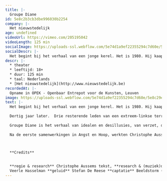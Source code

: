 ```yaml
---
title: |-
  Groupe Diane
id: 5e8c2b3cb3dbe996030b2254
company: |-
  Het nieuwstedelijk
age: undefined
videoUrl: https://vimeo.com/205195042
videoLength: 125 min
socialImage: https://uploads-ssl.webflow.com/5e74d1a9ef22355294c7d60e/5e8c29e9423c8ec7dc4538e7_Groupe_Diane13-jk.jpg
socialDescr: |-
  Het begint bij het verhaal van een jonge kerel. Het is 1980. Hij kaapt een lijnbus en eist radiozendtijd. Naïef idealisme in een tijdperk dat wordt getekend door economische crisis, bijzondere wetten en indexsprongen. Dreiging uit het oosten en protest, gewapende actie en geweld.Dertig jaar later. Drie resterende leden van een extreem-linkse terreurgroep leven nog steeds ondergedoken en kunnen geen kant meer op. Een geëngageerde prof zoekt contact met hen en sleurt een jonge activist mee.Groupe Diane is het verhaal van idealen en desillusies, van verzet, directe actie en geweld, van een wereld die in cirkeltjes draait, van de roep naar verandering en een ontluisterende conclusie.Na de eerste samenwerkingen in Angst en Hoop, werkten Christophe Aussems en Stijn Devillé volop samen in deze voorstelling over activisme
descr: |-
  * theater
  * leeftijd: 18+
  * duur: 125 min
  * taal: Nederlands
  * [Het nieuwstedelijk](http://www.nieuwstedelijk.be)‍
recordedAt: |-
  Opname in OPEK - Openbaar Entrepot voor de Kunsten, Leuven
image: https://uploads-ssl.webflow.com/5e74d1a9ef22355294c7d60e/5e8c29e9423c8ec7dc4538e7_Groupe_Diane13-jk.jpg
text: |-
  Het begint bij het verhaal van een jonge kerel. Het is 1980. Hij kaapt een lijnbus en eist radiozendtijd. Naïef idealisme in een tijdperk dat wordt getekend door economische crisis, bijzondere wetten en indexsprongen. Dreiging uit het oosten en protest, gewapende actie en geweld.
  
  Dertig jaar later.  Drie resterende leden van een extreem-linkse terreurgroep leven nog steeds ondergedoken en kunnen geen kant meer op.  Een geëngageerde prof zoekt contact met hen en sleurt een jonge activist mee.
  
  Groupe Diane is het verhaal van idealen en desillusies, van verzet, directe actie en geweld, van een wereld die in cirkeltjes draait, van de roep naar verandering en een ontluisterende conclusie.
  
  Na de eerste samenwerkingen in Angst en Hoop, werkten Christophe Aussems en Stijn Devillé volop samen in deze voorstelling over activisme

  ‍

  **Credits**
  

  **regie & research** Christophe Aussems tekst, **research & (muziek)dramaturgie** Stijn Devillé  **spel** Sara Vertongen, Jonas Van Thielen, Michaël Pas, Pieter-Jan De Wyngaert, Suzanne Grotenhuis & Matthias van de Brul **muziek** Bert Hornikx & Gerrit Valckenaers **scenografie** Danny Cobbaut **lichtontwerp** Kishan Singh **kostuums**
  Veerle Hasselman **geluid** Stefan De Reese **captatie** Beeldstorm (Jan Bosteels)
---
```

